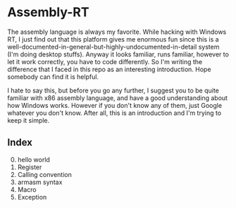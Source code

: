 Assembly-RT
===========

The assembly language is always my favorite. While hacking with Windows RT, I just find out that this platform gives me enormous fun since this is a well-documented-in-general-but-highly-undocumented-in-detail system (I'm doing desktop stuffs). Anyway it looks familiar, runs familiar, however to let it work correctly, you have to code differently. So I'm writing the difference that I faced in this repo as an interesting introduction. Hope somebody can find it is helpful.

I hate to say this, but before you go any further, I suggest you to be quite familiar with x86 assembly language, and have a good understanding about how Windows works. However if you don't know any of them, just Google whatever you don't know. After all, this is an introduction and I'm trying to keep it simple.

Index
-----

0. hello world
1. Register
2. Calling convention
3. armasm syntax
4. Macro
5. Exception
